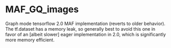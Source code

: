 # MAF_GQ_images

Graph mode tensorflow 2.0 MAF implementation (reverts to older behavior).  The tf.dataset has a memory leak, so generally best to avoid this one in favor of an [albeit slower] eager implementation in 2.0, which is significantly more memory efficient.
